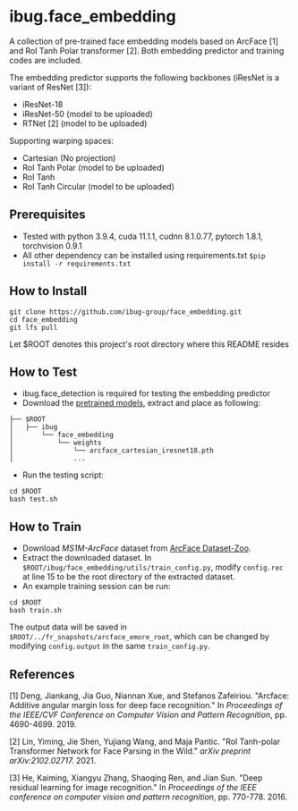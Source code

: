 # ibug.face_embedding
A collection of pre-trained face embedding models based on ArcFace [1] and RoI Tanh Polar transformer [2]. Both embedding predictor and training codes are included. 

The embedding predictor supports the following backbones (iResNet is a variant of ResNet [3]):
* iResNet-18  
* iResNet-50 (model to be uploaded)
* RTNet [2] (model to be uploaded)

Supporting warping spaces:
* Cartesian (No projection)
* RoI Tanh Polar (model to be uploaded)
* RoI Tanh
* RoI Tanh Circular (model to be uploaded)

## Prerequisites
* Tested with python 3.9.4, cuda 11.1.1, cudnn 8.1.0.77, pytorch 1.8.1, torchvision 0.9.1 
* All other dependency can be installed using requirements.txt `$pip install -r requirements.txt`

## How to Install
```
git clone https://github.com/ibug-group/face_embedding.git
cd face_embedding
git lfs pull
```
Let $ROOT denotes this project's root directory where this README resides

## How to Test 
* ibug.face_detection is required for testing the embedding predictor
* Download the [pretrained models](https://drive.google.com/file/d/10AvHiTjs3Um7Qau2GZO-qPr3g5ahqly4/view?usp=sharing), extract and place as following:
```
├── $ROOT
│   ├── ibug
│       └── face_embedding
│           └── weights
│               └── arcface_cartesian_iresnet18.pth
│               ...
```
* Run the testing script:
```
cd $ROOT
bash test.sh
```

## How to Train
* Download _MS1M-ArcFace_ dataset from [ArcFace Dataset-Zoo](https://github.com/deepinsight/insightface/wiki/Dataset-Zoo).
* Extract the downloaded dataset. In `$ROOT/ibug/face_embedding/utils/train_config.py`, modify `config.rec` at line 15 to be the root directory of the extracted dataset. 
* An example training session can be run:
```
cd $ROOT
bash train.sh
```
The output data will be saved in `$ROOT/../fr_snapshots/arcface_emore_root`, which can be changed by modifying `config.output` in the same `train_config.py`. 

## References
\[1\] Deng, Jiankang, Jia Guo, Niannan Xue, and Stefanos Zafeiriou. "Arcface: Additive angular margin loss for deep face recognition." In _Proceedings of the IEEE/CVF Conference on Computer Vision and Pattern Recognition_, pp. 4690-4699. 2019.

\[2\] Lin, Yiming, Jie Shen, Yujiang Wang, and Maja Pantic. "RoI Tanh-polar Transformer Network for Face Parsing in the Wild." _arXiv preprint arXiv:2102.02717._ 2021.

\[3\] He, Kaiming, Xiangyu Zhang, Shaoqing Ren, and Jian Sun. "Deep residual learning for image recognition." In _Proceedings of the IEEE conference on computer vision and pattern recognition_, pp. 770-778. 2016.